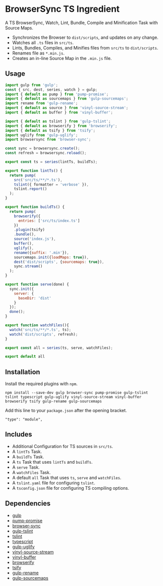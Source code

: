 BrowserSync TS Ingredient
================================================================================

A TS BrowserSync, Watch, Lint, Bundle, Compile and Minification Task with Source Maps.

- Synchronizes the Browser to `dist/scripts`, and updates on any change. 
- Watches all `.ts` files in `src/ts`.
- Lints, Bundles, Compiles, and Minifies files from `src/ts` to `dist/scripts`.
- Renames file as `*.min.js`.
- Creates an in-line Source Map in the `.min.js` file.

Usage
--------------------------------------------------------------------------------

```javascript
import gulp from 'gulp';
const { src, dest, series, watch } = gulp;
import { default as pump } from 'pump-promise';
import { default as sourcemaps } from 'gulp-sourcemaps';
import rename from 'gulp-rename';
import { default as source } from 'vinyl-source-stream';
import { default as buffer } from 'vinyl-buffer';

import { default as tslint } from 'gulp-tslint';
import { default as browserify } from 'browserify';
import { default as tsify } from 'tsify';
import uglify from 'gulp-uglify';
import browsersync from 'browser-sync';

const sync = browsersync.create();
const refresh = browsersync.reload();

export const ts = series(lintTs, buildTs);

export function lintTs() {
  return pump(
    src('src/ts/**/*.ts'),
    tslint({ formatter = 'verbose' }),
    tslint.report()
  );
}

export function buildTs() {
  return pump(
    browserify({
      entries: ['src/ts/index.ts']
    })
    .plugin(tsify)
    .bundle(),
    source('index.js'),
    buffer(),
    uglify(),
    rename({suffix: '.min'}),
    sourcemaps.init({loadMaps: true}),
    dest('dist/scripts', {sourcemaps: true}),
    sync.stream()
  );
}

export function serve(done) {
  sync.init({
    server: {
      baseDir: 'dist'
    }
  });
  done();
}

export function watchFiles(){
  watch('src/ts/**/*.ts', ts);
  watch('dist/scripts', refresh);
}

export const all = series(ts, serve, watchFiles);

export default all
```

Installation
--------------------------------------------------------------------------------

Install the required plugins with `npm`.

`npm install --save-dev gulp browser-sync pump-promise gulp-tslint tslint typescript gulp-uglify vinyl-source-stream vinyl-buffer browserify tsify gulp-rename gulp-sourcemaps`

Add this line to your `package.json` after the opening bracket.

`"type": "module",`

Includes
--------------------------------------------------------------------------------

- Additional Configuration for TS sources in `src/ts`.
- A `lintTs` Task.
- A `buildTs` Task.
- A `ts` Task that uses `lintTs` and `buildTs`.
- A `serve` Task.
- A `watchFiles` Task.
- A default `all` Task that uses `ts`, `serve` and `watchFiles`.
- A `tslint.yaml` file for configuring `tslint`.
- A `tsconfig.json` file for configuring TS compiling options.

Dependencies
--------------------------------------------------------------------------------

- [gulp](https://www.npmjs.com/package/gulp)
- [pump-promise](https://www.npmjs.com/package/pump-promise)
- [browser-sync](https://www.npmjs.com/package/browser-sync)
- [gulp-tslint](https://www.npmjs.com/package/gulp-tslint)
- [tslint](https://www.npmjs.com/package/tslint)
- [typescript](https://www.npmjs.com/package/typescript)
- [gulp-uglify](https://www.npmjs.com/package/gulp-uglify)
- [vinyl-source-stream](https://www.npmjs.com/package/vinyl-source-stream)
- [vinyl-buffer](https://www.npmjs.com/package/vinyl-buffer)
- [browserify](https://www.npmjs.com/package/browserify)
- [tsify](https://www.npmjs.com/package/tsify)
- [gulp-rename](https://www.npmjs.com/package/gulp-rename)
- [gulp-sourcemaps](https://www.npmjs.com/package/gulp-sourcemaps)
